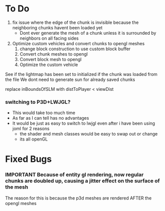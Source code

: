 # To Do

1. fix issue where the edge of the chunk is invisible because the neighboring chunks havent been loaded yet
   * Dont ever generate the mesh of a chunk unless it is surrounded by neighbors on all facing sides
2. Optimize custom vehicles and convert chunks to opengl meshes
   1. change block construction to use custom block buffer
   2. Convert chunk meshes to opengl
   3. Convert block mesh to opengl
   3. Optimize the custom vehicle

See if the lightmap has been set to initialized if the chunk was loaded from the file
We dont need to generate sun for already saved chunks

replace inBoundsOfSLM with  distToPlayer < viewDist

### switching to P3D+LWJGL?
* This would take too much time
* As far as I can tell has no advantages
* It would be just as easy to switch to lwjgl even after i have been using joml for 2 reasons
  * the shader and mesh classes would be easy to swap out or change
  * its all openGL

# Fixed Bugs
### **IMPORTANT** Because of entity gl rendering, now regular chunks are doubled up, causing a jitter effect on the surface of the mesh
The reason for this is because the p3d meshes are rendered AFTER the opengl meshes
